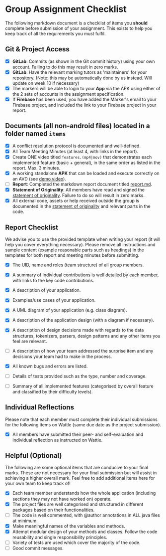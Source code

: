# Group Assignment Checklist
The following markdown document is a checklist of items you **should** complete before submission of your assignment. This exists to help you keep track of all the requirements you must fulfil.

## Git & Project Access
- [X] **GitLab**: Commits (as shown in the Git commit history) using your own account. Failing to do this may result in zero marks.
- [X] **GitLab**: Have the relevant marking tutors as 'maintainers' for your repository. (Note: this may be automatically done by us instead. Will update on week 10 if necessary)
- [X] The markers will be able to login to your **App** via the APK using either of the 2 sets of accounts in the assignment specification.
- [X] If **Firebase** has been used, you have added the Marker's email to your Firebase project, and included the link to your Firebase project in your report.

## Documents (all non-android files) located in a folder named `items`
- [X] A conflict resolution protocol is documented and well-defined.
- [X] All Team Meeting Minutes (at least 4, with links in the report). 
- [X] Create ONE video titled  `features.(mp4|mov)` that demonstrates each implemented feature (basic + general), in the same order as listed in the report. Max. 3 minutes.
- [X] A working standalone **APK** that can be loaded and execute correctly on an AVD (see [demo video](media/_examples/COMP2100APKGenerationGroupAssignment.mp4)).
- [ ] **Report**: Completed the markdown report document titled [report.md](report.md).
- [X] **Statement of Originality**: All members have read and signed the [statement of originality](statement-of-originality.yml). Failure to do so will result in zero marks.
- [X] All external code, assets or help received outside the group is documented in the [statement of originality](statement-of-originality.yml) and relevant parts in the code.

## Report Checklist
We advise you to use the provided template when writing your report (it will help you cover everything necessary).
Please remove all instructions and sample content (example reasonable parts such as headings) 
in the templates for both report and meeting minutes before submitting.
- [X] The UID, name and roles (team structure) of all group members.
- [X] A summary of individual contributions is well detailed by each member, with links to the key code contributions.
- [X] A description of your application.
- [X] Examples/use cases of your application.
- [X] A UML diagram of your application (e.g. class diagram).
- [X] A description of the application design (with a diagram if necessary).
- [X] A description of design decisions made with regards to the data structures, tokenizers, parsers, design patterns and any other items you feel are relevant.
- [ ] A description of how your team addressed the surprise item and any decisions your team had to make in the process.
- [X] All known bugs and errors are listed.
- [ ] Details of tests provided such as the type, number and coverage.
- [ ] Summary of all implemented features (categorised by overall feature and classified by their difficulty levels).


## Individual Reflections
Please note that each member must complete their individual submissions for the following items on Wattle (same due date as the project submission).
- [X] All members have submitted their peer- and self-evaluation and individual reflection as instructed on Wattle.

## Helpful (Optional)
The following are some optional items that are conducive to your final marks. These are not necessary for your final submission but will assist in achieving a higher overall mark. Feel free to add additional items here for your own team to keep track of!
- [X] Each team member understands how the whole application (including sections they may not have worked on) operate.
- [X] The project files are well categorised and structured in different packages based on their functionalities.
- [ ] The code is well commented, with @author annotations in ALL java files at minimum.
- [X] Make meaningful names of the variables and methods.
- [X] Attempt modular design of your methods and classes. Follow the code reusability and single responsibility principles.
- [ ] Variety of tests are used which cover the majority of the code.
- [ ] Good commit messages.
